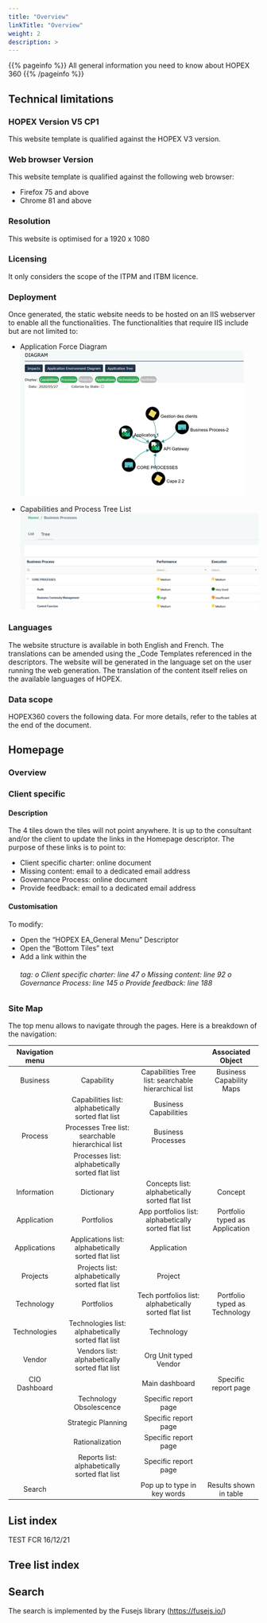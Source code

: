 ```yaml
---
title: "Overview"
linkTitle: "Overview"
weight: 2
description: >
---
```


{{% pageinfo %}}
All general information you need to know about HOPEX 360
{{% /pageinfo %}}

## Technical limitations
### HOPEX Version V5 CP1
This website template is qualified against the HOPEX V3 version.

### Web browser Version
This website template is qualified against the following web browser:
* Firefox 75 and above
* Chrome 81 and above

### Resolution
This website is optimised for a 1920 x 1080

### Licensing
It only considers the scope of the ITPM and ITBM licence.

### Deployment
Once generated, the static website needs to be hosted on an IIS webserver to enable all the functionalities.
The functionalities that require IIS include but are not limited to:
*	Application Force Diagram
![application_force_diagram](assets/img1.png)

*	Capabilities and Process Tree List
![Capabilities_and_Process_Tree_List](assets/Capabilities_and_Process_Tree_List.png)

### Languages
The website structure is available in both English and French. The translations can be amended using the _Code Templates referenced in the descriptors.
The website will be generated in the language set on the user running the web generation.
The translation of the content itself relies on the available languages of HOPEX.

### Data scope
HOPEX360 covers the following data. For more details, refer to the tables at the end of the document.


## Homepage
### Overview


### Client specific
####	Description
The 4 tiles down the tiles will not point anywhere. It is up to the consultant and/or the client to update the links in the Homepage descriptor.
The purpose of these links is to point to:
-	Client specific charter: online document
-	Missing content: email to a dedicated email address
-	Governance Process: online document
-	Provide feedback: email to a dedicated email address
####	Customisation
To modify:
-	Open the “HOPEX EA_General Menu” Descriptor
-	Open the “Bottom Tiles” text
-	Add a link within the <h6> tag:
o	Client specific charter: line 47
o	Missing content: line 92
o	Governance Process: line 145
o	Provide feedback: line 188

###	Site Map
The top menu allows to navigate through the pages.
Here is a breakdown of the navigation:

**Navigation menu**| | |**Associated Object**
:-----:|:-----:|:-----:|:-----:
Business|Capability|Capabilities Tree list: searchable hierarchical list|Business Capability Maps
 | |Capabilities list: alphabetically sorted flat list|Business Capabilities
 |Process|Processes Tree list: searchable hierarchical list|Business Processes
 | |Processes list: alphabetically sorted flat list|
Information|Dictionary|Concepts list: alphabetically sorted flat list|Concept
Application|Portfolios|App portfolios list: alphabetically sorted flat list  |Portfolio typed as Application
 |Applications|Applications list: alphabetically sorted flat list  |Application
 |Projects|Projects list: alphabetically sorted flat list  |Project
Technology|Portfolios|Tech portfolios list: alphabetically sorted flat list  |Portfolio typed as Technology
 |Technologies|Technologies list: alphabetically sorted flat list  |Technology
 |Vendor|Vendors list: alphabetically sorted flat list  |Org Unit typed Vendor
CIO Dashboard| |Main dashboard|Specific report page
 | |Technology Obsolescence|Specific report page
 | |Strategic Planning|Specific report page
 | |Rationalization|Specific report page
 | |Reports list: alphabetically sorted flat list  |Specific report page
Search | |Pop up to type in key words|Results shown in table

##	List index
TEST FCR 16/12/21
##	Tree list index


##	Search
The search is implemented by the Fusejs library (https://fusejs.io/)
